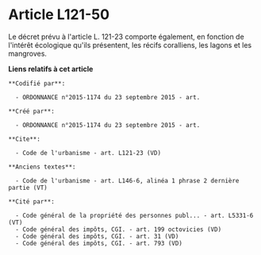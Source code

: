 # Article L121-50

Le décret prévu à l'article L. 121-23 comporte également, en fonction de l'intérêt écologique qu'ils présentent, les récifs
coralliens, les lagons et les mangroves.

**Liens relatifs à cet article**

	**Codifié par**:

	  - ORDONNANCE n°2015-1174 du 23 septembre 2015 - art.

	**Créé par**:

	  - ORDONNANCE n°2015-1174 du 23 septembre 2015 - art.

	**Cite**:

	  - Code de l'urbanisme - art. L121-23 (VD)

	**Anciens textes**:

	  - Code de l'urbanisme - art. L146-6, alinéa 1 phrase 2 dernière partie (VT)

	**Cité par**:

	  - Code général de la propriété des personnes publ... - art. L5331-6 (VT)
	  - Code général des impôts, CGI. - art. 199 octovicies (VD)
	  - Code général des impôts, CGI. - art. 31 (VD)
	  - Code général des impôts, CGI. - art. 793 (VD)
